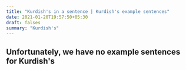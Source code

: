 ```yaml
---
title: "Kurdish's in a sentence | Kurdish's example sentences"
date: 2021-01-20T19:57:50+05:30
draft: falses
summary: "Kurdish's"
---
```

## Unfortunately, we have no example sentences for Kurdish's                 
